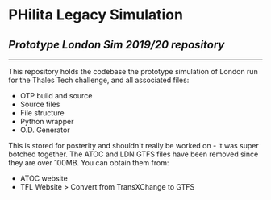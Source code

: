 # PHilita Legacy Simulation
## _Prototype London Sim 2019/20 repository_
---
This repository holds the codebase the prototype simulation of London run for the Thales Tech challenge, and all associated files:
- OTP build and source
- Source files 
- File structure
- Python wrapper
- O.D. Generator

This is stored for posterity and shouldn't really be worked on - it was super botched together. 
The ATOC and LDN GTFS files have been removed since they are over 100MB. You can obtain them from:
- ATOC website
- TFL Website > Convert from TransXChange to GTFS